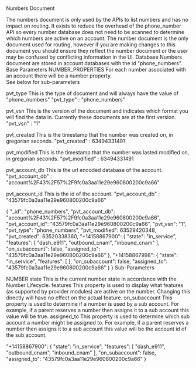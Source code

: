 #

Numbers Document


The numbers document is only used by the APIs to list numbers and has no impact on routing.  It exists to reduce the overhead of the phone_number API so every number database does not need to be scanned to determine which numbers are active on an account.
The number document is the only document used for routing, however if you are making changes to this document you should ensure they reflect the number document or the user may be confused by conflicting information in the UI.
Database
Numbers document are stored in account databases with the id "phone_numbers".
Base Parameters
NUMBER_PROPERTIES
For each number associated with an account there will be a number property.  
See below for sub-parameters

pvt_type
This is the type of document and will always have the value of "phone_numbers"
 "pvt_type" : "phone_numbers"

pvt_vsn
This is the version of the document and indicates which format you will find the data in. Currently these documents are at the first version.
 "pvt_vsn" : "1"

pvt_created
This is the timestamp that the number was created on, in gregorian seconds.
 "pvt_created" : 63494331491

pvt_modified
This is the timestamp that the number was lasted modified on, in gregorian seconds.
 "pvt_modified" : 63494331491

pvt_account_db
This is the url encoded database of the account.
 "pvt_account_db" : "account%2F43%2F57%2F9fc0a3aa11e29e960800200c9a66"

pvt_account_id
This is the id of the account.
 "pvt_account_db" : "43579fc0a3aa11e29e960800200c9a66"


{
   "_id": "phone_numbers",
   "pvt_account_db": "account%2F43%2F57%2F9fc0a3aa11e29e960800200c9a66",
   "pvt_account_id": "43579fc0a3aa11e29e960800200c9a66",
   "pvt_vsn": "1",
   "pvt_type": "phone_numbers",
   "pvt_modified": 63529420348,
   "pvt_created": 63520338360,
   "+14158867900": {
       "state": "in_service",
       "features": [
           "dash_e911",
           "outbound_cnam",
           "inbound_cnam"
       ],
       "on_subaccount": false,
       "assigned_to": "43579fc0a3aa11e29e960800200c9a66"
   },
   "+14158867998": {
       "state": "in_service",
       "features": [
       ],
       "on_subaccount": false,
       "assigned_to": "43579fc0a3aa11e29e960800200c9a66"
   }
}
Sub-Parameters

NUMBER
state
This is the current number state in accordance with the Number Lifecycle.
features
This property is used to display what features (as supported by provider modules) are active on the number. Changing this directly will have no effect on the actual feature.
on_subaccount
This property is used to determine if a number is used by a sub account. For example, if a parent reserves a number then assigns it to a sub account this value will be true.
assigned_to
This property is used to determine which sub account a number might be assigned to. For example, if a parent reserves a number then assigns it to a sub account this value will be the account id of the sub account.
 
 
 
 
 "+14158867900": {
       "state": "in_service",
       "features": [
           "dash_e911",
           "outbound_cnam",
           "inbound_cnam"
       ],
       "on_subaccount": false,
       "assigned_to": "43579fc0a3aa11e29e960800200c9a66"
   }
   
    
